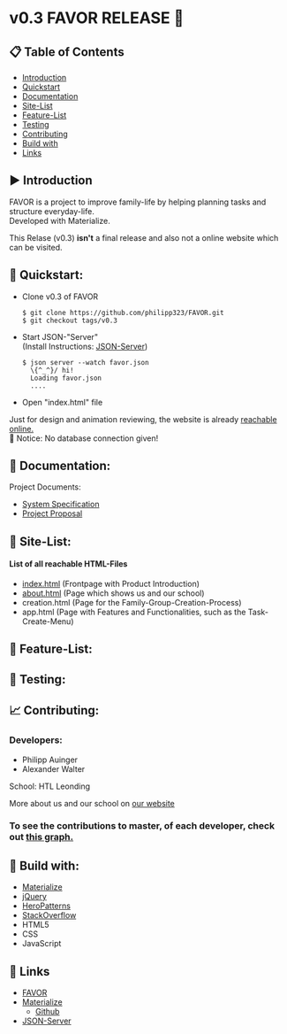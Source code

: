 # v0.3 FAVOR RELEASE :pushpin:

## :clipboard: Table of Contents
- [Introduction](#arrow_forward-introduction)
- [Quickstart](#rocket-quickstart)
- [Documentation](#page_facing_up-documentation)
- [Site-List](#)
- [Feature-List](#)
- [Testing](#microscope-testing)
- [Contributing](#chart_with_upwards_trend-contributing)
- [Build with](#wrench-build-with)
- [Links](#link-links)

## :arrow_forward: Introduction

 FAVOR is a project to improve family-life by helping planning tasks and structure everyday-life.  
 Developed with Materialize.
 
 This Relase (v0.3) **isn't** a final release and also not a online website which can be visited. 

## :rocket: Quickstart: 

- Clone v0.3 of FAVOR
  ```
  $ git clone https://github.com/philipp323/FAVOR.git
  $ git checkout tags/v0.3
  ```
  
- Start JSON-"Server"  
  (Install Instructions: [JSON-Server](https://github.com/typicode/json-server/blob/master/README.md))
  ```
  $ json server --watch favor.json
    \{^_^}/ hi!
    Loading favor.json
    ....
  ```
  
- Open "index.html" file

Just for design and animation reviewing, the website is already [reachable online.](http://favortest.somee.com/index.html)  
:construction: Notice: No database connection given!

##  :page_facing_up: Documentation:

Project Documents:
- [System Specification](Documents/SystemSpecificationFavor.pdf)
- [Project Proposal](Documents/ProjectProposalFavor.pdf)

## :mag_right: Site-List:

#### List of all reachable HTML-Files
  - [index.html](http://favortest.somee.com/index.html) (Frontpage with Product Introduction)
  - [about.html](http://favortest.somee.com/about.html) (Page which shows us and our school)
  - creation.html (Page for the Family-Group-Creation-Process)
  - app.html (Page with Features and Functionalities, such as the Task-Create-Menu)

## :memo: Feature-List:



## :microscope: Testing:



## :chart_with_upwards_trend: Contributing:

### Developers:
- Philipp Auinger
- Alexander Walter

School: HTL Leonding

More about us and our school on [our website](http://favortest.somee.com/about.html)

### To see the contributions to master, of each developer, check out [this graph.](https://github.com/PhilippAuinger/FAVOR/graphs/contributors)

## :wrench: Build with:

- [Materialize](https://materializecss.com)
- [jQuery](https://jquery.com)
- [HeroPatterns](http://www.heropatterns.com)
- [StackOverflow](https://stackoverflow.com)
- HTML5
- CSS
- JavaScript

## :link: Links
- [FAVOR](http://favortest.somee.com/index.html)
- [Materialize](https://materializecss.com)
  - [Github](https://github.com/Dogfalo/materialize)
- [JSON-Server](https://github.com/typicode/json-server)
